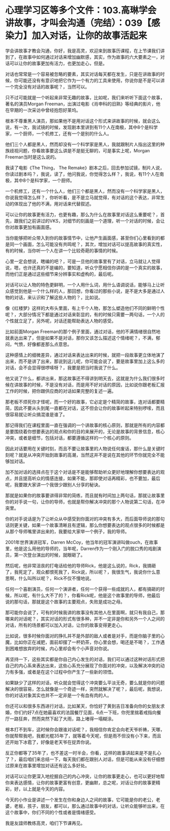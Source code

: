 # 心理学习区等多个文件：103.高琳学会讲故事，才叫会沟通（完结）：039【感染力】加入对话，让你的故事活起来

学会讲故事才教会沟通，你好，我是高灵，欢迎来到故事历课程，在上节课我们讲到了，在故事中如何通过对话来增加幽默感，其实，作为故事的六大要素之一，对话可以让你的故事更加有活力，也更加走心，但是。

对话也常常是一个容易被忽略的要素，其实对话每天都在发生，只是在讲故事的时候，你可能还没有有意识地把它作为一个有力的工具来使用，你说你是不是可以讲一个完全没有对话的故事呢？，当然可以。

只不过可能就是一个听起来非常无趣的故事，比如呢，我们来听听下面这个故事，著名的演员Morgan Freeman，出演过电影《肖申科的旧熟》等经典的影片，他在早期的一次采访中曾经抱怨好莱坞。

根本不尊重黑人演员，那如果他不是用对话这个形式来讲故事的时候，就会这么说，有一次，我试镜的时候，发现剧本里讲到有11个人在南极，其中8个是科学家，一个厨师，一个机修工，还有一个是别的什么人。

他们三个人都是黑人，然而却没有一个科学家是黑人，我就跟制片人指出这里的种族歧视问题，你看故事要这么讲是不是挺无聊的，可是事实上呢，Morgan Freeman当时是这么说的。

我读了电影《The Thing， The Remake》剧本之后，回去参加试镜，制片人说，你读过剧本吗？，我说，读了，他问我说，你觉得怎么样？，我说，有11个人在南极，其中8个是科学家，一个厨师。

一个机修工，还有一个什么人，他们三个都是黑人，然而没有一个科学家是黑人，你说我觉得怎么样？，你听听看，是不是立马就觉得，有对话的这个表达，非常生动的体现出了他的不满，用对话来代替叙述。

可以让你的故事更有活力，也更有趣，那么为什么在故事里对话这么重要呢？，首先，跟我们之前讲过的VKS，对细节的刻画是一个道理，听一个对话的时候，会让你对故事更加有画面感。

当你能够把听众带入到你的故事情节中，让他产生画面感，甚至你们心里看到的都是同一个画面，怎么可能没有共鸣呢？，其次，增加对话可以提高故事的真实性，有的时候，当你听一个人在讲一个比较奇葩的事情的时候。

心里一定会想说，瞎编的吧？，可是一旦他的故事里有了对话，立马就让人觉得说，嗯，也许还真的不是编的，要知道，听众宁愿相信你讲的是一个真实的故事，而他们正是通过这些细节来分辨事实和虚构的，最后呢。

对话可以让人物的特色更鲜明，一个人用什么词，用什么语调说话，能够马上让听众感觉到他是一个什么样的人，那回想，你看过的那些小说，是不是大多是通过人物的对话，来认识和了解这些人物的？，比如说。

像《红楼梦》这样的大布头里面，有上千个人物，那怎么塑造他们不同的鲜明个性呢？，大部分情况下都是通过对话来彰显的，有的时候只需要一两句话，一个人的个性就立足了，另外呢，对话还能帮助表达人物的感受。

比如前面Morgan Freeman的那个例子里面，通过对话，他的不满情绪很自然地就表达出来了，但是如果不是对话，那你又该怎么描述这个情绪呢？，不满，郁闷，气愤，好像都差那么点意思。

这种感情上的细微差异，通过对话来表达出来的时候，就把一段故事更立体地演了出来，而不是讲了出来，那说到这儿呢，你可能会说了，要是故事里加上这么多的对话，会不会显得很啰嗦呀？，我要是把当时我说了什么。

他又说了什么，都讲出来，那这故事还不得讲到明天去，这就是为什么我们很多时候在讲故事的时候，不是没有对话，而是用不好对话的原因，比如说你跟老板汇报工作的时候，把你跟供应商的对话如果完整的复述一遍。

那老板不烦死你才怪呢，而一个好的故事，它必定是个精简的故事，连对话都要精简，因此不要从头到尾一直都在对话，这不但会让你的故事听起来特别啰嗦，而且很容易就让听众搞混谁是谁了。

那记得我们在课程里面一直在强调的一个讲故事的核心原则，那就是所有的内容都是要围绕着你想要表达的观点和你的目的来展开的，无论是故事的背景信息，核心冲突，或者是细节，包括对话，都要遵循这样的一个核心的原则。

因此对话要用在关键时刻，而且不要让故事里的人物说任何废话，那什么是关键时刻呢？就是从冲突开始到故事的高潮，当然这并不是说在其他的环节你就完全不能够加对话。

加不加对话的选择点在于这个对话是不是能够帮助听众更好地理解你想要表达的观点，并且提高听众的情感连接，如果不能，那即使对话再精彩，也不要加，最后呢，我要跟大家讲一个我很少跟别人分享的秘诀。

那就是如果你的故事要讲得非常的简练，而且就有时间加上两句话，那就让故事里你的对手说一句，让你的导师，也就是帮你解决冲突的那个人物说第二句话，在冲突里。

你的对手说话是为了让听众从中感受到你面对的冲突有多大，而后面导师说的那句话则更关键，如果一个故事清晰且有逻辑，那么你想要表达的观点很多的时候都是从那个导师嘴里讲出来的，我要给大家举一个例子，我的导师。

2001年世界演讲冠军，Darren McCoy，他当年的冠军演讲叫做ouch，在故事里，他是这么用他的导师的，当年呢，Darren作为一个刚入门的脱口秀的戏剧演员，第一次登台演出的时候，就眼砸了。

然后呢，他非常沮丧的打电话给他的导师Rick，他是这么说的，Rick，我搞砸了，我死定了，观众都恨死我了，Rick说，所以呢？，我很生气，我说你什么意思啊，什么叫所以呢？，Rick不仅不慢地说。

任何一个喜剧演员，任何一个演讲者，任何一个获得一些成就的人，都有搞砸的时候，所以呢，有什么大不了的？，你看Rick呢，他是这个故事里的导师，他最后说的那句话，那就是这个故事的主要观点，失败是成功之母。

那可能你会说了，可有的时候我讲的故事没有其他人在里面啊，就只有我自己，那哪来的对话呢？，其实对话的形式有很多种，并不一定非是你和另外一个人之间的对话，所有的场景都可以加入对话，让你的故事变得更走心。

比如说，很多时候你面对的挣扎并不是外部的敌人或者是对手，而是你脑子里的心魔，比如你正在减肥，面前却摆了一杯奶茶，你心里会想，喝还是不喝？，工作遇到困难想放弃的时候，内心里却会有个小声音对你说。

再坚持一下，这些其实都是你自己内心发生的对话，我们可以通过这种对话形式把自己的内心系来表达出来，这些心系充分展现了你面对的冲突，以及解决冲突的动力有多强，或者是在这个过程中你产生了一些新的领悟。

如果缺少了这样的对话，听众就会觉得这个冲突要么平淡无奇，要么就是你的问题解决的很容易，怎么就像是一个奇迹一样，突然就解决了呢？，最后呢，我想说，你的对话对象其实也并不一定非是一个有血有肉的人。

你还可以和很多东西进行对话，比如某天，你恰好了黄到吉日准备向你的女朋友求婚，你们约好7点在她最喜欢的法国餐厅见面，6点一下班，你兜里揣着戒指向餐厅一路狂奔，然而突然下起了大雨，路上堵得一塌糊涂。

根本打不到车，这时候你会跟谁对话呢？，我相信你肯定会向老天爷祈祷，天哪，你就帮帮我吧，我都光棍35年了，就等着今天呢，但是雨不但没有小下来，而且还开始下冰雹了，好像是老天爷在捉弄你说。

反正你都等了35年了，也不差这一时半会，你看，这样的故事讲起来是不是扎心了？，最后咱们来总结一下，每天我们都在跟别人对话，但是可能从来没有仔细想过原来在故事里增加对话还有这么多好处。

对话可以让你更深入地挖掘自己的内心冲突，让你的故事更走心，也可以更好地帮你来表达感情，让你的故事更富有创意，更幽默，总之呢，对话让你的故事更精彩，好，以上就是今天的内容。

今天的小作业是讲述一个发生在你和身边人之间的故事，它可能是你的老公，老婆，老板，孩子，朋友，都可以，那么通过故事中的对话，让听众能够听出来，在这个故事中，你们不同的个性或者是情绪感受。

我是友誼师教练高灵，咱们下节课再见。